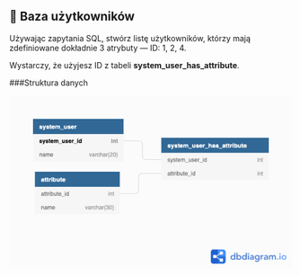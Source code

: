 🤖 Baza użytkowników
---

Używając zapytania SQL, stwórz listę użytkowników, którzy mają zdefiniowane
dokładnie 3 atrybuty — ID: 1, 2, 4.

Wystarczy, że użyjesz ID z tabeli **system_user_has_attribute**.

###Struktura danych

![sql]

[sql]: ../images/sql2.png "Farmaprom Logo"